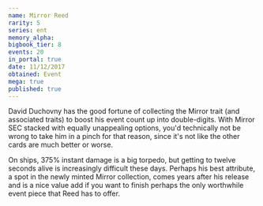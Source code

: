 ```yaml
---
name: Mirror Reed
rarity: 5
series: ent
memory_alpha:
bigbook_tier: 8
events: 20
in_portal: true
date: 11/12/2017
obtained: Event
mega: true
published: true
---
```


David Duchovny has the good fortune of collecting the Mirror trait (and associated traits) to boost his event count up into double-digits. With Mirror SEC stacked with equally unappealing options, you'd technically not be wrong to take him in a pinch for that reason, since it's not like the other cards are much better or worse.

On ships, 375% instant damage is a big torpedo, but getting to twelve seconds alive is increasingly difficult these days. Perhaps his best attribute, a spot in the newly minted Mirror collection, comes years after his release and is a nice value add if you want to finish perhaps the only worthwhile event piece that Reed has to offer.
